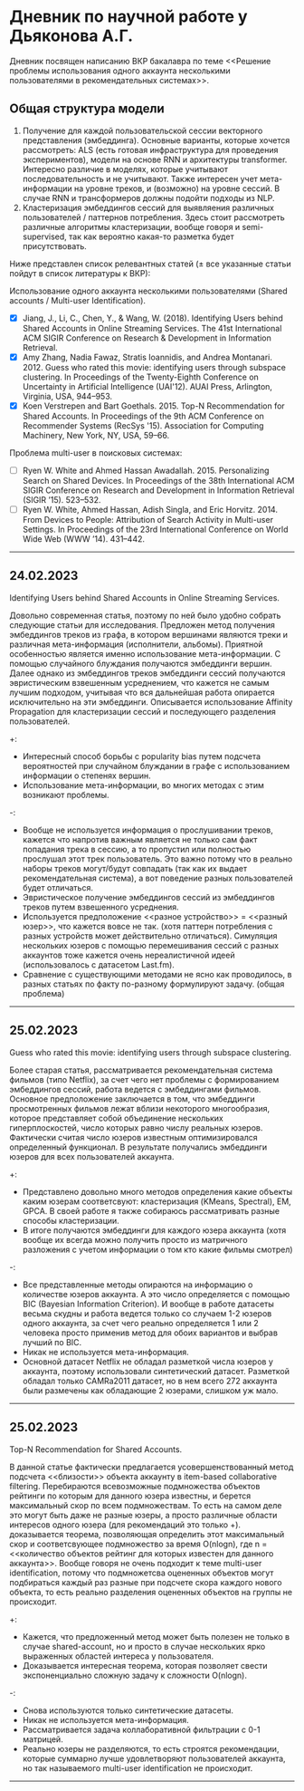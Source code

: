 # Дневник по научной работе у Дьяконова А.Г. 

Дневник посвящен написанию ВКР бакалавра по теме <<Решение проблемы использования одного аккаунта несколькими пользователями в рекомендательных системах>>.


## Общая структура модели

1) Получение для каждой пользовательской сессии векторного представления (эмбеддинга). Основные варианты, которые хочется рассмотреть: ALS (есть готовая инфраструктура для проведения экспериментов), модели на основе RNN и архитектуры transformer. Интересно различие в моделях, которые учитывают последовательность и не учитывают. Также интересен учет мета-информации на уровне треков, и (возможно) на уровне сессий. В случае RNN и трансформеров должны подойти подходы из NLP.
2) Кластеризация эмбеддингов сессий для выявляения различных пользователей / паттернов потребления. Здесь стоит рассмотреть различные алгоритмы кластеризации, вообще говоря и semi-supervised, так как вероятно какая-то разметка будет присутствовать.



Ниже представлен список релевантных статей ($\pm$ все указанные статьи пойдут в список литературы к ВКР):

Использование одного аккаунта несколькими пользователями (Shared accounts / Multi-user Identification).
- [x] Jiang, J., Li, C., Chen, Y., & Wang, W. (2018). Identifying Users behind Shared Accounts in Online Streaming Services. The 41st International ACM SIGIR Conference on Research & Development in Information Retrieval.
- [x] Amy Zhang, Nadia Fawaz, Stratis Ioannidis, and Andrea Montanari. 2012. Guess who rated this movie: identifying users through subspace clustering. In Proceedings of the Twenty-Eighth Conference on Uncertainty in Artificial Intelligence (UAI'12). AUAI Press, Arlington, Virginia, USA, 944–953.
- [x] Koen Verstrepen and Bart Goethals. 2015. Top-N Recommendation for Shared Accounts. In Proceedings of the 9th ACM Conference on Recommender Systems (RecSys '15). Association for Computing Machinery, New York, NY, USA, 59–66.

Проблема multi-user в поисковых системах:
- [ ] Ryen W. White and Ahmed Hassan Awadallah. 2015. Personalizing Search on Shared Devices. In Proceedings of the 38th International ACM SIGIR Conference on Research and Development in Information Retrieval (SIGIR ’15). 523–532.
- [ ] Ryen W. White, Ahmed Hassan, Adish Singla, and Eric Horvitz. 2014. From Devices to People: Attribution of Search Activity in Multi-user Settings. In Proceedings of the 23rd International Conference on World Wide Web (WWW ’14). 431–442.

---

## 24.02.2023 

Identifying Users behind Shared Accounts in Online Streaming Services.

Довольно современная статья, поэтому по ней было удобно собрать следующие статьи для исследования. Предложен метод получения эмбеддингов треков из графа, в котором вершинами являются треки и различная мета-информация (исполнители, альбомы). Приятной особенностью является именно использование мета-информации.  С помощью случайного блуждания получаются эмбеддинги вершин. Далее однако из эмбеддингов треков эмбеддинги сессий получаются эвристическим взвешенным усреднением, что кажется не самым лучшим подходом, учитывая что вся дальнейшая работа опирается исключительно на эти эмбеддинги. Описывается использование Affinity Propagation для кластеризации сессий и последующего разделения пользователей. 

+:
  * Интересный способ борьбы с popularity bias путем подсчета вероятностей при случайном блуждании в графе с использованием информации о степенях вершин.
  * Использование мета-информации, во многих методах с этим возникают проблемы.

-: 
  * Вообще не используется информация о прослушивании треков, кажется что напротив важным является не только сам факт попадания трека в сессию, а то пропустил или полностью прослушал этот трек пользователь. Это важно потому что в реально наборы треков могут/будут совпадать (так как их выдает рекомендательная система), а вот поведение разных пользователей будет отличаться.
  * Эвристическое получение эмбеддингов сессий из эмбеддингов треков путем взвешенного усреднения.
  * Используется предположение <<разное устройство>> = <<разный юзер>>, что кажется вовсе не так. (хотя паттерн потребления с разных устройств может действительно отличаться). Симуляция нескольких юзеров с помощью перемешивания сессий с разных аккаунтов тоже кажется очень нереалистичной идеей (использовалось с датасетом Last.fm).
  * Сравнение с существующими методами не ясно как проводилось, в разных статьях по факту по-разному формулируют задачу. (общая проблема)

---

## 25.02.2023

Guess who rated this movie: identifying users through subspace clustering.

Более старая статья, рассматривается рекомендательная система фильмов (типо Netflix), за счет чего нет проблемы с формированием эмбеддингов сессий, работа ведется с эмбеддингами фильмов. Основное предположение заключается в том, что эмбеддинги просмотренных фильмов лежат вблизи некоторого многообразия, которое представляет собой объединение нескольких гиперплоскостей, число которых равно числу реальных юзеров. Фактически считая число юзеров известным оптимизировался определенный функционал. В результате получались эмбеддинги юзеров для всех пользователей аккаунта.

+:
 * Представлено довольно много методов определения какие объекты каким юзерам соответсвуют: кластеризация (KMeans, Spectral), EM, GPCA. В своей работе я также собираюсь рассматривать разные способы кластеризации.
 *  В итоге получаются эмбеддинги для каждого юзера аккаунта (хотя вообще их всегда можно получить просто из матричного разложения с учетом информации о том кто какие фильмы смотрел)

-:
 * Все представленные методы опираются на информацию о количестве юзеров аккаунта. А это число определяется с помощью BIC (Bayesian Information Criterion). И вообще в работе датасеты весьма скудны и работа ведется только со случаем 1-2 юзеров одного аккаунта, за счет чего реально определяется 1 или 2 человека просто применив метод для обоих вариантов и выбрав лучший по BIC.
 * Никак не используется мета-информация.
 * Основной датасет Netflix не обладал разметкой числа юзеров у аккаунта, поэтому использовали синтетический датасет. Разметкой обладал только CAMRa2011 датасет, но в нем всего 272 аккаунта были размечены как обладающие 2 юзерами, слишком уж мало.

--- 

## 25.02.2023

Top-N Recommendation for Shared Accounts.

В данной статье фактически предлагается усовершенствованный метод подсчета <<близости>> объекта аккаунту в item-based collaborative filtering. Перебираются всевозможные подмножества объектов рейтинги по которым для данного юзера известны, и берется максимальный скор по всем подмножествам. То есть на самом деле это могут быть даже не разные юзеры, а просто различные области интересов одного юзера (для рекомендаций это только +). доказывается теорема, позволяющая определить этот максимальный скор и соответсвующее подмножество за время O(nlogn), где n = <<количество объектов рейтинг для которых известен для данного аккаунта>>. Вообще говоря не очень подходит к теме multi-user identification, потому что подмножетсва оцененных объектов могут подбираться каждый раз разные при подсчете скора каждого нового объекта, то есть реально разделения оцененных объектов на группы не происходит.

+:
 * Кажется, что предложенный метод может быть полезен не только в случае shared-account, но и просто в случае нескольких ярко выраженных областей интереса у пользователя.
 * Доказывается интересная теорема, которая позволяет свести экспоненциально сложную задачу к сложности O(nlogn). 

-:
 * Снова используются только синтетические датасеты.
 * Никак не используется мета-информация.
 * Рассматривается задача коллаборативной фильтрации с 0-1 матрицей.
 * Реально юзеры не разделяются, то есть строятся рекомендации, которые суммарно лучше удовлетворяют пользователей аккаунта, но так называемого multi-user identification не происходит.

--- 
